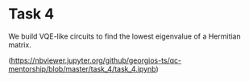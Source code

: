 # Task 4
 We build VQE-like circuits to find the lowest eigenvalue of a Hermitian matrix.

(https://nbviewer.jupyter.org/github/georgios-ts/qc-mentorship/blob/master/task_4/task_4.ipynb)